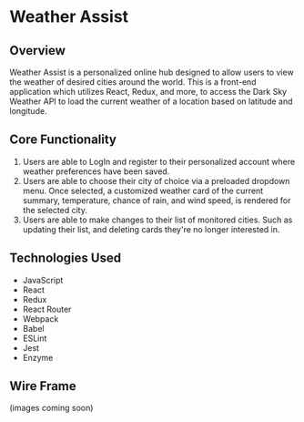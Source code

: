 # Weather Assist

## Overview
Weather Assist is a personalized online hub designed to allow users to view the weather of desired cities around the world. This is a front-end application which utilizes React, Redux, and more, to access the Dark Sky Weather API to load the current weather of a location based on latitude and longitude.


## Core Functionality
1. Users are able to LogIn and register to their personalized account where weather preferences have been saved.
2. Users are able to choose their city of choice via a preloaded dropdown menu. Once selected, a customized weather card of the current summary, temperature, chance of rain, and wind speed, is rendered for the selected city.
3. Users are able to make changes to their list of monitored cities. Such as updating their list, and deleting cards they're no longer interested in.

## Technologies Used
* JavaScript
* React
* Redux
* React Router
* Webpack
* Babel
* ESLint
* Jest
* Enzyme

## Wire Frame
(images coming soon)
